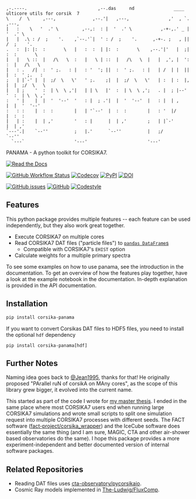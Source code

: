 ```
,-.----.                           ,--.das     nd               ____ ulticore utils for corsik  7
\    /  \     ,---,              ,--.'|   ,---,               ,'  , `.                    ,---,
|   :    \   '  .' \         ,--,:  : |  '  .' \           ,-+-,.' _ |                   '  .' \
|   |  .\ : /  ;    '.    ,`--.'`|  ' : /  ;    '.      ,-+-. ;   , ||                  /  ;    '.
.   :  |: |:  :       \   |   :  :  | |:  :       \    ,--.'|'   |  ;|                 :  :       \
|   |   \ ::  |   /\   \  :   |   \ | ::  |   /\   \  |   |  ,', |  ':                 :  |   /\   \
|   : .   /|  :  ' ;.   : |   : '  '; ||  :  ' ;.   : |   | /  | |  ||                 |  :  ' ;.   :
;   | |`-' |  |  ;/  \   \'   ' ;.    ;|  |  ;/  \   \'   | :  | :  |,                 |  |  ;/  \   \
|   | ;    '  :  | \  \ ,'|   | | \   |'  :  | \  \ ,';   . |  ; |--'                  '  :  | \  \ ,'
:   ' |    |  |  '  '--'  '   : |  ; .'|  |  '  '--'  |   : |  | ,                     |  |  '  '--'
:   : :    |  :  :        |   | '`--'  |  :  :        |   : '  |/                      |  :  :
|   | :    |  | ,'        '   : |      |  | ,'        ;   | |`-'                       |  | ,'
`---'.|    `--''          ;   |.'      `--''          |   ;/                           `--''
  `---`                   '---'                       '---'
```

PANAMA - A python toolkit for CORSIKA7.

[![Read the Docs](https://img.shields.io/readthedocs/panama?style=for-the-badge)](https://panama.readthedocs.io/en/latest/)

[![GitHub Workflow Status](https://img.shields.io/github/actions/workflow/status/The-Ludwig/PANAMA/ci.yml?style=for-the-badge)](https://github.com/The-Ludwig/PANAMA/actions/workflows/ci.yml)
[![Codecov](https://img.shields.io/codecov/c/github/The-Ludwig/PANAMA?label=test%20coverage&style=for-the-badge)](https://app.codecov.io/gh/The-Ludwig/PANAMA)
[![PyPI](https://img.shields.io/pypi/v/corsika-panama?style=for-the-badge)](https://pypi.org/project/corsika-panama/)
[![DOI](https://img.shields.io/badge/DOI-10.5281%20%2F%20zenodo.10210623-blue.svg?style=for-the-badge)](https://doi.org/10.5281/zenodo.10210623)

[![GitHub issues](https://img.shields.io/github/issues-raw/The-Ludwig/PANAMA?style=for-the-badge)](https://github.com/The-Ludwig/PANAMA/issues)
[![GitHub](https://img.shields.io/github/license/The-Ludwig/PANAMA?style=for-the-badge)](https://github.com/The-Ludwig/PANAMA/blob/main/LICENSE)
[![Codestyle](https://img.shields.io/badge/codesyle-Black-black.svg?style=for-the-badge)](https://github.com/psf/black)

## Features

This python package provides multiple features -- each feature can be used independently, but they also work great together.

- Execute CORSIKA7 on multiple cores
- Read CORSIKA7 DAT files ("particle files") to [`pandas DataFrame`s](https://pandas.pydata.org/docs/)
  - Compatible with CORSIKA7's `EHIST` option
- Calculate weights for a multiple primary spectra

To see some examples on how to use panama, see the introduction in the documentation.
To get an overview of how the features play together, have a look at the example notebook in the documentation.
In-depth explanation is provided in the API documentation.

## Installation

```bash
pip install corsika-panama
```

If you want to convert Corsikas DAT files to HDF5 files, you need to install the optional `hdf` dependency

```
pip install corsika-panama[hdf]
```

## Further Notes

Naming idea goes back to [@Jean1995](https://github.com/Jean1995), thanks for that!
He originally proposed "PArallel ruN of corsikA on MAny cores", as
the scope of this library grew bigger, it evolved into the current name.

This started as part of the code I wrote for [my master thesis](https://ludwigneste.space/masterthesis_ludwig_neste.pdf).
I ended in the same place where most CORSIKA7 users end when running large CORSIKA7 simulations and wrote small scripts
to split one simulation request into multiple CORSIKA7 processes with different seeds.
The FACT software ([fact-project/corsika_wrapper](https://github.com/fact-project/corsika_wrapper))
and the IceCube software does essentially the same thing (and I am sure, MAGIC, CTA and other air-shower based observatories do the same).
I hope this package provides a more experiment-independent and better documented version of internal software packages.

## Related Repositories

- Reading DAT files uses [cta-observatory/pycorsikaio](https://github.com/cta-observatory/pycorsikaio).
- Cosmic Ray models implemented in [The-Ludwig/FluxComp](https://github.com/The-Ludwig/FluxComp/).
